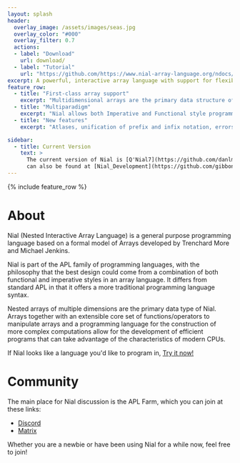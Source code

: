 ```yaml
---
layout: splash
header:
  overlay_image: /assets/images/seas.jpg
  overlay_color: "#000"
  overlay_filter: 0.7
  actions:
  - label: "Download"
    url: download/
  - label: "Tutorial"
    url: "https://github.com/https://www.nial-array-language.org/ndocs/intro/index.html"
excerpt: A powerful, interactive array language with support for flexible multiparadigm code.
feature_row:
  - title: "First-class array support"
    excerpt: "Multidimensional arrays are the primary data structure of Nial, and much of its standard library is based around their usage and manipulation."
  - title: "Multiparadigm"
    excerpt: "Nial allows both Imperative and Functional style programming to be used in conjunction with each other, allowing much more flexible use of its array programming lineage."
  - title: "New features"
    excerpt: "Atlases, unification of prefix and infix notation, errors as data and much more."

sidebar:
  - title: Current Version
    text: >
      The current version of Nial is [Q'Nial7](https://github.com/danlm/QNial7). This
      can also be found at [Nial_Development](https://github.com/gibbonsja/Nial_Development).
---
```


{% include feature_row %}

# About

Nial (Nested Interactive Array Language) is a general purpose programming language based on a formal model of Arrays developed by Trenchard More and Michael Jenkins.

Nial is part of the APL family of programming languages, with the philosophy that the best design could come from a combination of both functional and imperative styles in an array language. It differs from standard APL in that it offers a more traditional programming language syntax.

Nested arrays of multiple dimensions are the primary data type of Nial. Arrays together with an extensible core set of functions/operators to manipulate arrays and a programming language for the construction of more complex computations allow for the development of efficient programs that can take advantage of the characteristics of modern CPUs.

If Nial looks like a language you'd like to program in, [Try it now!](download/)

# Community 

The main place for Nial discussion is the APL Farm, which you can join at these links:

- [Discord](https://discord.gg/yHna7nt7zx)
- [Matrix](https://app.element.io/#/room/%23aplfarm:matrix.org)

Whether you are a newbie or have been using Nial for a while now, feel free to join!